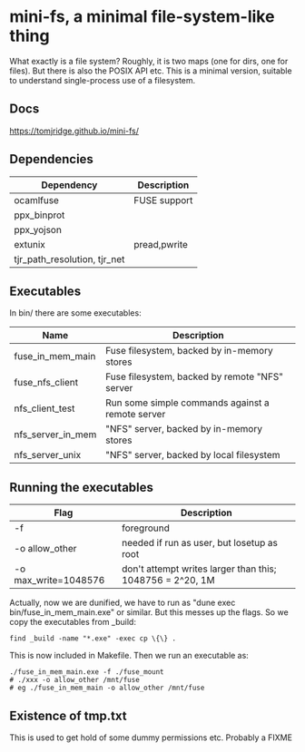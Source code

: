 # mini-fs, a minimal file-system-like thing

What exactly is a file system? Roughly, it is two maps (one for dirs,
one for files). But there is also the POSIX API etc. This is a minimal
version, suitable to understand single-process use of a filesystem.

## Docs

<https://tomjridge.github.io/mini-fs/>


## Dependencies

| Dependency                   | Description  |
| ---------------------------- | ------------ |
| ocamlfuse                    | FUSE support |
| ppx_binprot                  |              |
| ppx_yojson                   |              |
| extunix                      | pread,pwrite |
| tjr_path_resolution, tjr_net |              |


## Executables

In bin/ there are some executables:

| Name              | Description                                      |
| ----------------- | ------------------------------------------------ |
| fuse_in_mem_main  | Fuse filesystem, backed by in-memory stores      |
| fuse_nfs_client   | Fuse filesystem, backed by remote "NFS" server   |
| nfs_client_test   | Run some simple commands against a remote server |
| nfs_server_in_mem | "NFS" server, backed by in-memory stores         |
| nfs_server_unix   | "NFS" server, backed by local filesystem         |

## Running the executables

| Flag                 | Description                                               |
| -------------------- | --------------------------------------------------------- |
| -f                   | foreground                                                |
| -o allow_other       | needed if run as user, but losetup as root                |
| -o max_write=1048576 | don't attempt writes larger than this; 1048756 = 2^20, 1M |

Actually, now we are dunified, we have to run as "dune exec bin/fuse_in_mem_main.exe" or similar. But this messes up the flags. So we copy the executables from _build:

~~~
find _build -name "*.exe" -exec cp \{\} .
~~~

This is now included in Makefile. Then we run an executable as:

```
./fuse_in_mem_main.exe -f ./fuse_mount
# ./xxx -o allow_other /mnt/fuse
# eg ./fuse_in_mem_main -o allow_other /mnt/fuse
```



## Existence of tmp.txt

This is used to get hold of some dummy permissions etc. Probably a FIXME

